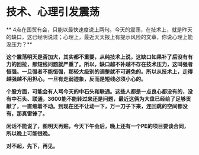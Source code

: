 技术、心理引发震荡
====



** 4点在国贸有会，只能以最快速度说上两句。今天的震荡，在技术上，就是昨天的缺口，这已经明说过；心理上，最近天天报上有提示风险的文章，你说心理上能没压力？**

**这个震荡明天是否加大，其实都不重要，从纯技术上说，这缺口如果补了后没有有力的回拉，那短线问题就严重了。所以，缺口越不补越不存在技术压力，这叫强者恒强。一旦强者不能恒强，那较大级别的调整就不可避免的。所以从技术上，走得越强越不用担心，一旦有走弱迹象，反而是短线必须小心的。**

**个股方面，可能会有人骂今天的中石头和联通。这些人都是一点良心都没有的，没有中石头、联通，3600能不能转过来还是问题，最近这俩为大盘已经给了足够贡献了，一直缩着不动。到现在还不让动一下，万一刀子下来，连回跳的空间都没有，那真雷锋了。**

**闲话不能说了，图明天再贴，今天下午会后，晚上还有一个PE的项目要谈合同，所以晚上可能很晚。**

**对不起，先下，再见。**
